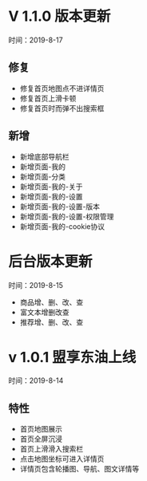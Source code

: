 # V 1.1.0 版本更新
时间：2019-8-17
## 修复
- 修复首页地图点不进详情页
- 修复首页上滑卡顿
- 修复首页时而弹不出搜索框
## 新增
- 新增底部导航栏
- 新增页面-我的
- 新增页面-分类 
- 新增页面-我的-关于
- 新增页面-我的-设置
- 新增页面-我的-设置-版本
- 新增页面-我的-设置-权限管理
- 新增页面-我的-cookie协议
# 后台版本更新
时间：2019-8-15
- 商品增、删、改、查
- 富文本增删改查
- 推荐增、删、改、查
# v 1.0.1 盟享东油上线 
时间：2019-8-14
## 特性
- 首页地图展示
- 首页全屏沉浸
- 首页上滑滑入搜索栏
- 点击地图坐标可进入详情页
- 详情页包含轮播图、导航、图文详情等